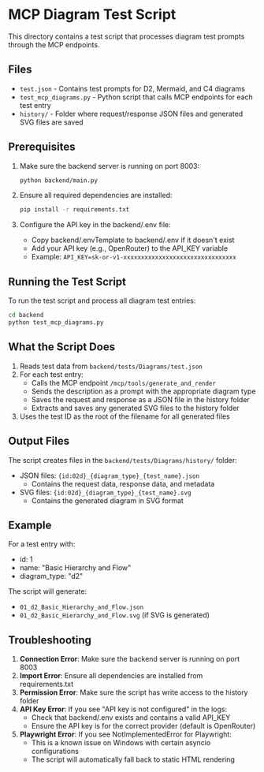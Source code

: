 # MCP Diagram Test Script

This directory contains a test script that processes diagram test prompts through the MCP endpoints.

## Files

- `test.json` - Contains test prompts for D2, Mermaid, and C4 diagrams
- `test_mcp_diagrams.py` - Python script that calls MCP endpoints for each test entry
- `history/` - Folder where request/response JSON files and generated SVG files are saved

## Prerequisites

1. Make sure the backend server is running on port 8003:
   ```bash
   python backend/main.py
   ```

2. Ensure all required dependencies are installed:
   ```bash
   pip install -r requirements.txt
   ```

3. Configure the API key in the backend/.env file:
   - Copy backend/.envTemplate to backend/.env if it doesn't exist
   - Add your API key (e.g., OpenRouter) to the API_KEY variable
   - Example: `API_KEY=sk-or-v1-xxxxxxxxxxxxxxxxxxxxxxxxxxxxxxxx`

## Running the Test Script

To run the test script and process all diagram test entries:

```bash
cd backend
python test_mcp_diagrams.py
```

## What the Script Does

1. Reads test data from `backend/tests/Diagrams/test.json`
2. For each test entry:
   - Calls the MCP endpoint `/mcp/tools/generate_and_render`
   - Sends the description as a prompt with the appropriate diagram type
   - Saves the request and response as a JSON file in the history folder
   - Extracts and saves any generated SVG files to the history folder
3. Uses the test ID as the root of the filename for all generated files

## Output Files

The script creates files in the `backend/tests/Diagrams/history/` folder:

- JSON files: `{id:02d}_{diagram_type}_{test_name}.json`
  - Contains the request data, response data, and metadata
- SVG files: `{id:02d}_{diagram_type}_{test_name}.svg`
  - Contains the generated diagram in SVG format

## Example

For a test entry with:
- id: 1
- name: "Basic Hierarchy and Flow"
- diagram_type: "d2"

The script will generate:
- `01_d2_Basic_Hierarchy_and_Flow.json`
- `01_d2_Basic_Hierarchy_and_Flow.svg` (if SVG is generated)

## Troubleshooting

1. **Connection Error**: Make sure the backend server is running on port 8003
2. **Import Error**: Ensure all dependencies are installed from requirements.txt
3. **Permission Error**: Make sure the script has write access to the history folder
4. **API Key Error**: If you see "API key is not configured" in the logs:
   - Check that backend/.env exists and contains a valid API_KEY
   - Ensure the API key is for the correct provider (default is OpenRouter)
5. **Playwright Error**: If you see NotImplementedError for Playwright:
   - This is a known issue on Windows with certain asyncio configurations
   - The script will automatically fall back to static HTML rendering